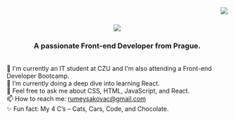 <img align="right" src="https://visitor-badge.laobi.icu/badge?page_id=EnchantressRuby.EnchantressRuby" /> 

<h1 align="center">
  <img src="https://readme-typing-svg.demolab.com/?font=Righteous&size=35&center=true&vCenter=true&width=500&height=70&duration=3000&lines=Hi+There!+👋;+I'm+Ruby!;"/>
</h1>

<h3 align="center">A passionate Front-end Developer from Prague.</h3>

<br/>

<div align="left">
  🔭 I'm currently an IT student at CZU and I'm also attending a Front-end Developer Bootcamp.<br>
  🌱 I’m currently doing a deep dive into learning React.<br>
  💬 Feel free to ask me about CSS, HTML, JavaScript, and React.<br>
  📫 How to reach me: <a href="mailto:rumeysakovac@gmail.com">rumeysakovac@gmail.com</a><br>
  ✨ Fun fact: My 4 C’s – Cats, Cars, Code, and Chocolate.
</div>

<!-- RK
## Hi there 👋
-->
